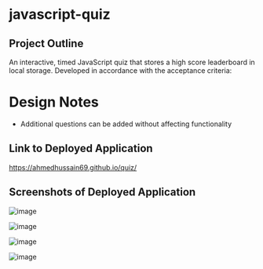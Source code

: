 # javascript-quiz

## Project Outline

An interactive, timed JavaScript quiz that stores a high score leaderboard in local storage.
Developed in accordance with the acceptance criteria: 

# Design Notes

* Additional questions can be added without affecting functionality

## Link to Deployed Application

https://ahmedhussain69.github.io/quiz/

## Screenshots of Deployed Application

![image](https://user-images.githubusercontent.com/83966515/207332391-cbd458ae-e80c-4387-a9ba-a9d9e22dc4f1.png)

![image](https://user-images.githubusercontent.com/83966515/207332637-dc6ee6fe-142b-4f71-91d5-5ad980057208.png)

![image](https://user-images.githubusercontent.com/83966515/207332806-e72faefa-2a37-40a4-9186-b33833dd128f.png)

![image](https://user-images.githubusercontent.com/83966515/207333294-94ce4ec6-921f-4529-b312-5626bf01a3e1.png)




